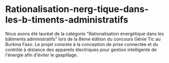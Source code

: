 # Rationalisation-nerg-tique-dans-les-b-timents-administratifs
Nous avons été lauréat de la catégorie "Rationalisation énergétique dans les bâtiments administratifs" lors de la 8ème édition du concours Génie Tic au Burkina Faso. Le projet consiste à la conception de prise connectée et du contrôle à distance des appareils électriques pour gestion intelligente de l'énergie afin d'éviter le gaspillage.
